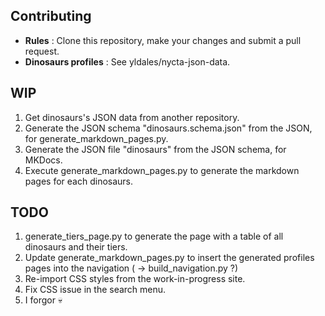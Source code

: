 

## Contributing

- **Rules** : Clone this repository, make your changes and submit a pull request.
- **Dinosaurs profiles** : See yldales/nycta-json-data.

## WIP

1. Get dinosaurs's JSON data from another repository.
2. Generate the JSON schema "dinosaurs.schema.json" from the JSON, for generate_markdown_pages.py.
3. Generate the JSON file "dinosaurs" from the JSON schema, for MKDocs.
4. Execute generate_markdown_pages.py to generate the markdown pages for each dinosaurs.

## TODO
1. generate_tiers_page.py to generate the page with a table of all dinosaurs and their tiers.
2. Update generate_markdown_pages.py to insert the generated profiles pages into the navigation ( → build_navigation.py ?)
3. Re-import CSS styles from the work-in-progress site.
4. Fix CSS issue in the search menu.
5. I forgor 💀